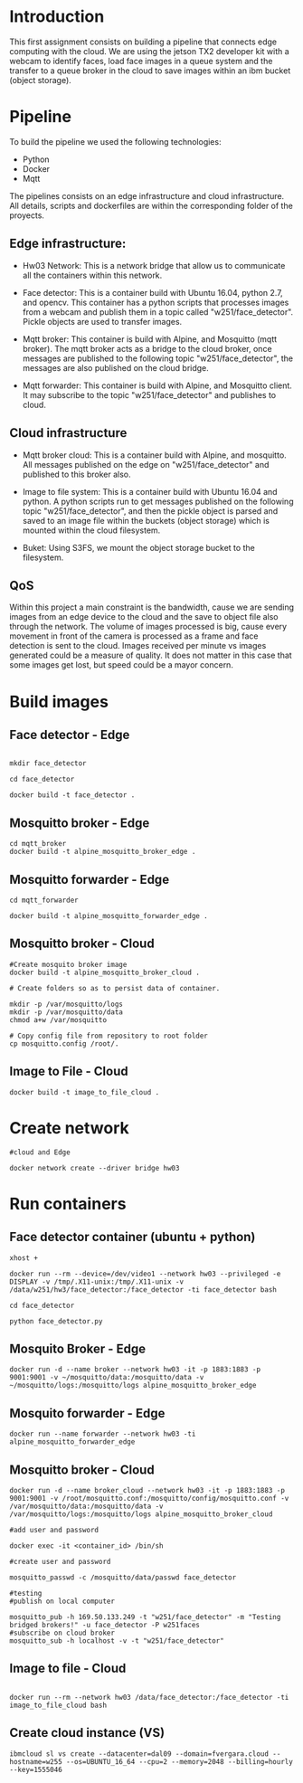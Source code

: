 # Introduction

This first assignment consists on building a pipeline that connects edge computing with the cloud. We are using the jetson TX2 developer kit with a webcam to identify faces, load face images in a queue system and the transfer to a queue broker in the cloud to save images within an ibm bucket (object storage).

# Pipeline

To build the pipeline we used the following technologies:
- Python
- Docker
- Mqtt

The pipelines consists on an edge infrastructure and cloud infrastructure.  All details, scripts and dockerfiles are within the corresponding folder of the proyects.

## Edge infrastructure:

- Hw03 Network: This is a network bridge that allow us to communicate all the containers within this network.

- Face detector: This is a container build with Ubuntu 16.04, python 2.7, and opencv. This container has a python scripts that processes images from a webcam and publish them in a topic called "w251/face_detector". Pickle objects are used to transfer images.

- Mqtt broker: This container is build with Alpine, and Mosquitto (mqtt broker). The mqtt broker acts as a bridge to the cloud broker, once messages are published to the following topic "w251/face_detector", the messages are also published on the cloud bridge.

- Mqtt forwarder: This container is build with Alpine, and Mosquitto client. It may subscribe to the topic "w251/face_detector" and publishes to cloud.

## Cloud infrastructure

- Mqtt broker cloud: This is a container build with Alpine, and mosquitto. All messages published on the edge on "w251/face_detector" and published to this broker also.

- Image to file system: This is a container build with Ubuntu 16.04 and python. A python scripts run to get messages published on the following topic "w251/face_detector", and then the pickle object is parsed and saved to an image file within the buckets (object storage) which is mounted within the cloud filesystem.

- Buket: Using S3FS, we mount the object storage bucket to the filesystem.

## QoS

Within this project a main constraint is the bandwidth, cause we are sending images from an edge device to the cloud and the save to object file also through the network. The volume of images processed is big, cause every movement in front of the camera is processed as a frame and face detection is sent to the cloud. Images received per minute vs images generated could be a measure of quality. It does not matter in this case that some images get lost, but speed could be a mayor concern.

# Build images

## Face detector - Edge

```

mkdir face_detector

cd face_detector

docker build -t face_detector .

```

## Mosquitto broker - Edge

```
cd mqtt_broker
docker build -t alpine_mosquitto_broker_edge .

```

## Mosquitto forwarder - Edge

```
cd mqtt_forwarder

docker build -t alpine_mosquitto_forwarder_edge .

```

## Mosquitto broker - Cloud

```
#Create mosquito broker image
docker build -t alpine_mosquitto_broker_cloud .

# Create folders so as to persist data of container.

mkdir -p /var/mosquitto/logs
mkdir -p /var/mosquitto/data
chmod a+w /var/mosquitto

# Copy config file from repository to root folder
cp mosquitto.config /root/.

```

## Image to File - Cloud

```
docker build -t image_to_file_cloud .

```

# Create network

```
#cloud and Edge

docker network create --driver bridge hw03

```

# Run containers
## Face detector container (ubuntu + python)

```
xhost +

docker run --rm --device=/dev/video1 --network hw03 --privileged -e DISPLAY -v /tmp/.X11-unix:/tmp/.X11-unix -v /data/w251/hw3/face_detector:/face_detector -ti face_detector bash

cd face_detector

python face_detector.py

```

## Mosquito Broker - Edge

```
docker run -d --name broker --network hw03 -it -p 1883:1883 -p 9001:9001 -v ~/mosquitto/data:/mosquitto/data -v ~/mosquitto/logs:/mosquitto/logs alpine_mosquitto_broker_edge

```

## Mosquito forwarder - Edge

```
docker run --name forwarder --network hw03 -ti alpine_mosquitto_forwarder_edge

```
## Mosquitto broker -  Cloud

```
docker run -d --name broker_cloud --network hw03 -it -p 1883:1883 -p 9001:9001 -v /root/mosquitto.conf:/mosquitto/config/mosquitto.conf -v /var/mosquitto/data:/mosquitto/data -v /var/mosquitto/logs:/mosquitto/logs alpine_mosquitto_broker_cloud

#add user and password

docker exec -it <container_id> /bin/sh

#create user and password

mosquitto_passwd -c /mosquitto/data/passwd face_detector

#testing
#publish on local computer

mosquitto_pub -h 169.50.133.249 -t "w251/face_detector" -m "Testing bridged brokers!" -u face_detector -P w251faces
#subscribe on cloud broker
mosquitto_sub -h localhost -v -t "w251/face_detector"

```

## Image to file - Cloud

```

docker run --rm --network hw03 /data/face_detector:/face_detector -ti image_to_file_cloud bash

```

## Create cloud instance (VS)

```
ibmcloud sl vs create --datacenter=dal09 --domain=fvergara.cloud --hostname=w255 --os=UBUNTU_16_64 --cpu=2 --memory=2048 --billing=hourly --key=1555046
```
